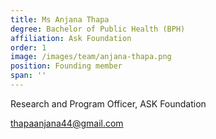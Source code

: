 ```yaml
---
title: Ms Anjana Thapa
degree: Bachelor of Public Health (BPH)
affiliation: Ask Foundation
order: 1
image: /images/team/anjana-thapa.png
position: Founding member
span: ''
---
```


Research and Program Officer, ASK Foundation

[thapaanjana44@gmail.com](mailto:thapaanjana44@gmail.com)
